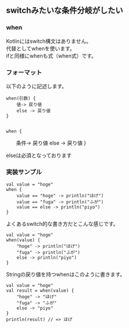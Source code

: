 ## switchみたいな条件分岐がしたい

### when

Kotlinにはswitch構文はありません。   
代替としてwhenを使います。   
ifと同様にwhenも式（when式）です。

### フォーマット
   
   
以下のように記述します。


    when(引数) {
        値-> 戻り値
        else -> 戻り値
    }
    
    
    when {
        条件-> 戻り値
        else -> 戻り値
    }
   
elseは必須となっております


### 実装サンプル
   
   

   
    val value = "hoge"
    when {
        value == "hoge" -> println("ほげ")
        value == "fuga" -> println("ふが")
        value == else -> println("piyo")
    }
   
   
よくあるswitch的な書き方だとこんな感じです。
   
    val value = "hoge"
    when(value) {
        "hoge" -> println("ほげ")
        "fuga" -> println("ふが")
        else -> println("piyo")
    }
 

   
   

Stringの戻り値を持つwhenはこのように書きます。


    val value = "hoge"
    val result = when(value) {
        "hoge" -> "ほげ"
        "fuga" -> "ふが"
        else -> "piyo"
    }
    println(result) // => ほげ


